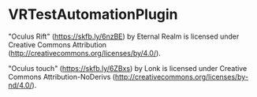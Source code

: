 # VRTestAutomationPlugin
 
"Oculus Rift" (https://skfb.ly/6nzBE) by Eternal Realm is licensed under Creative Commons Attribution (http://creativecommons.org/licenses/by/4.0/).

"Oculus touch" (https://skfb.ly/6ZBxs) by Lonk is licensed under Creative Commons Attribution-NoDerivs (http://creativecommons.org/licenses/by-nd/4.0/).
